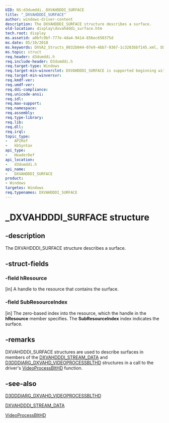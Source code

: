 ```yaml
---
UID: NS:d3dumddi._DXVAHDDDI_SURFACE
title: "_DXVAHDDDI_SURFACE"
author: windows-driver-content
description: The DXVAHDDDI_SURFACE structure describes a surface.
old-location: display\dxvahdddi_surface.htm
tech.root: display
ms.assetid: a0bfc9bf-777e-4da4-9414-856ec650375d
ms.date: 05/10/2018
ms.keywords: DXVA2_Structs_8032b044-07e9-4bb7-9367-1c3283bbf145.xml, DXVAHDDDI_SURFACE, DXVAHDDDI_SURFACE structure [Display Devices], _DXVAHDDDI_SURFACE, d3dumddi/DXVAHDDDI_SURFACE, display.dxvahdddi_surface
ms.topic: struct
req.header: d3dumddi.h
req.include-header: D3dumddi.h
req.target-type: Windows
req.target-min-winverclnt: DXVAHDDDI_SURFACE is supported beginning with the Windows 7 operating system.
req.target-min-winversvr: 
req.kmdf-ver: 
req.umdf-ver: 
req.ddi-compliance: 
req.unicode-ansi: 
req.idl: 
req.max-support: 
req.namespace: 
req.assembly: 
req.type-library: 
req.lib: 
req.dll: 
req.irql: 
topic_type:
-	APIRef
-	kbSyntax
api_type:
-	HeaderDef
api_location:
-	d3dumddi.h
api_name:
-	DXVAHDDDI_SURFACE
product:
- Windows
targetos: Windows
req.typenames: DXVAHDDDI_SURFACE
---
```


# _DXVAHDDDI_SURFACE structure


## -description


The DXVAHDDDI_SURFACE structure describes a surface. 


## -struct-fields




### -field hResource

[in] A handle to the resource that contains the surface. 


### -field SubResourceIndex

[in] The zero-based index into the resource, which the handle in the <b>hResource</b> member specifies. The <b>SubResourceIndex</b> index indicates the surface. 


## -remarks



DXVAHDDDI_SURFACE structures are used to describe surfaces in members of the <a href="https://msdn.microsoft.com/library/windows/hardware/ff563066">DXVAHDDDI_STREAM_DATA</a> and <a href="https://msdn.microsoft.com/library/windows/hardware/ff543101">D3DDDIARG_DXVAHD_VIDEOPROCESSBLTHD</a> structures in a call to the driver's <a href="https://msdn.microsoft.com/62451fc4-92cc-4553-80cc-0843cf734a62">VideoProcessBltHD</a> function.




## -see-also




<a href="https://msdn.microsoft.com/library/windows/hardware/ff543101">D3DDDIARG_DXVAHD_VIDEOPROCESSBLTHD</a>



<a href="https://msdn.microsoft.com/library/windows/hardware/ff563066">DXVAHDDDI_STREAM_DATA</a>



<a href="https://msdn.microsoft.com/62451fc4-92cc-4553-80cc-0843cf734a62">VideoProcessBltHD</a>
 

 

